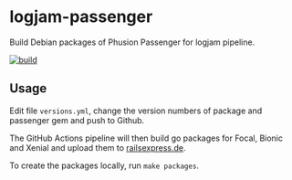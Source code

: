 # logjam-passenger

Build Debian packages of Phusion Passenger for logjam pipeline.

[![build](https://github.com/skaes/logjam-passenger/actions/workflows/build.yml/badge.svg)](https://github.com/skaes/logjam-passenger/actions/workflows/build.yml)

## Usage

Edit file `versions.yml`, change the version numbers of package and passenger gem and push
to Github.

The GitHub Actions pipeline will then build go packages for Focal, Bionic and Xenial and
upload them to [railsexpress.de](https://railsexpress.de/packages/ubuntu/).

To create the packages locally, run `make packages`.
